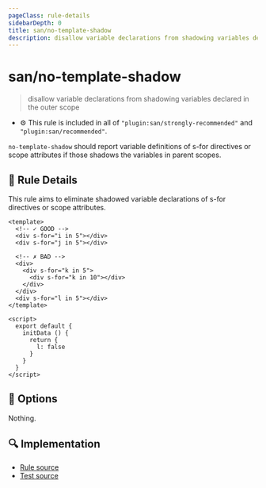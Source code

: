 ```yaml
---
pageClass: rule-details
sidebarDepth: 0
title: san/no-template-shadow
description: disallow variable declarations from shadowing variables declared in the outer scope
---
```

# san/no-template-shadow
> disallow variable declarations from shadowing variables declared in the outer scope

- :gear: This rule is included in all of `"plugin:san/strongly-recommended"` and `"plugin:san/recommended"`.

`no-template-shadow` should report variable definitions of s-for directives or scope attributes if those shadows the variables in parent scopes.

## :book: Rule Details

This rule aims to eliminate shadowed variable declarations of s-for directives or scope attributes.

<eslint-code-block :rules="{'san/no-template-shadow': ['error']}">

```vue
<template>
  <!-- ✓ GOOD -->
  <div s-for="i in 5"></div>
  <div s-for="j in 5"></div>

  <!-- ✗ BAD -->
  <div>
    <div s-for="k in 5">
      <div s-for="k in 10"></div>
    </div>
  </div>
  <div s-for="l in 5"></div>
</template>

<script>
  export default {
    initData () {
      return {
        l: false
      }
    }
  }
</script>
```

</eslint-code-block>

## :wrench: Options

Nothing.

## :mag: Implementation

- [Rule source](https://github.com/ecomfe/eslint-plugin-san/blob/main/lib/rules/no-template-shadow.js)
- [Test source](https://github.com/ecomfe/eslint-plugin-san/tree/main/__tests__/lib/rules/no-template-shadow.test.js)
